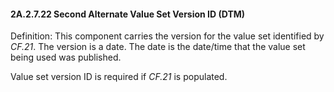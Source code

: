 #### 2A.2.7.22 Second Alternate Value Set Version ID (DTM)

Definition: This component carries the version for the value set identified by _CF.21_. The version is a date. The date is the date/time that the value set being used was published.

Value set version ID is required if _CF.21_ is populated.
